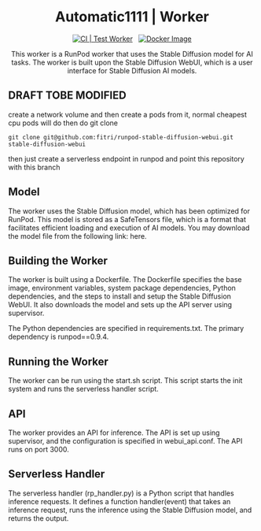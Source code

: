 <div align="center">

<h1>Automatic1111 | Worker</h1>

[![CI | Test Worker](https://github.com/runpod-workers/worker-template/actions/workflows/CI-test_worker.yml/badge.svg)](https://github.com/runpod-workers/worker-template/actions/workflows/CI-test_worker.yml)
&nbsp;
[![Docker Image](https://github.com/runpod-workers/worker-template/actions/workflows/CD-docker_dev.yml/badge.svg)](https://github.com/runpod-workers/worker-template/actions/workflows/CD-docker_dev.yml)

This worker is a RunPod worker that uses the Stable Diffusion model for AI tasks. The worker is built upon the Stable Diffusion WebUI, which is a user interface for Stable Diffusion AI models.
</div>

## DRAFT TOBE MODIFIED
create a network volume and then create a pods from it, normal cheapest cpu pods will do then do git clone 

```git clone git@github.com:fitri/runpod-stable-diffusion-webui.git stable-diffusion-webui```

then just create a serverless endpoint in runpod and point this repository with this branch

## Model

The worker uses the Stable Diffusion model, which has been optimized for RunPod. This model is stored as a SafeTensors file, which is a format that facilitates efficient loading and execution of AI models. You may download the model file from the following link: here.

## Building the Worker

The worker is built using a Dockerfile. The Dockerfile specifies the base image, environment variables, system package dependencies, Python dependencies, and the steps to install and setup the Stable Diffusion WebUI. It also downloads the model and sets up the API server using supervisor.

The Python dependencies are specified in requirements.txt. The primary dependency is runpod==0.9.4.

## Running the Worker

The worker can be run using the start.sh script. This script starts the init system and runs the serverless handler script.

## API

The worker provides an API for inference. The API is set up using supervisor, and the configuration is specified in webui_api.conf. The API runs on port 3000.

## Serverless Handler

The serverless handler (rp_handler.py) is a Python script that handles inference requests. It defines a function handler(event) that takes an inference request, runs the inference using the Stable Diffusion model, and returns the output.
